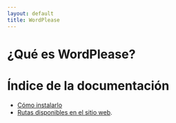 ```yaml
---
layout: default
title: WordPlease
---
```


# ¿Qué es WordPlease?

# Índice de la documentación

- [Cómo instalarlo](installation.md)
- [Rutas disponibles en el sitio web](web-routes.md).
